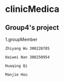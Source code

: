 # clinicMedica
## Group4's project

1.groupMember

    Zhiyang Wu 300220785

    Haiwei Nan 300250954

    Huaqing Qi

    Manjie Hou
    